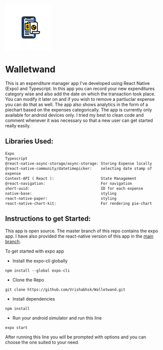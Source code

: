 <img src="https://github.com/Vrishabhsk/Walletwand/blob/master/assets/adaptive-icon.png" width=150 /> 

# Walletwand
This is an expenditure manager app I've developed using React Native (Expo) and Typescript. In this app you can record your new expenditures category wise and also
add the date on which the transaction took place. You can modify it later on and if you wish to remove a partiuclar expense you can do that as well. The app also shows analytics in the form of a piechart
based on the expenses categorically. The app is currently only available for android devices only. I tried my best to clean code and comment whenever it was necessary so that a new user can get started really easily.

## Libraries Used:
```
Expo
Typescript
@react-native-async-storage/async-storage: Storing Expense locally
@react-native-community/datetimepicker:    selecting date stamp of expense
Context-API ( React ):                     State Management
@react-navigation:                         For navigation
short-uuid:                                ID for each expense
native-base:                               styling
react-native-paper:                        styling
react-native-chart-kit:                    For rendering pie-chart
```

## Instructions to get Started:
This app is open source. The master branch of this repo contains the expo app. I have also provided the react-native
version of this app in the [main branch](https://github.com/Vrishabhsk/Walletwand/tree/main).

To get started with expo app
- Install the expo-cli globally
```
npm install --global expo-cli
```
- Clone the Repo
```
git clone https://github.com/Vrishabhsk/Walletwand.git
```
- Install dependencies
```
npm install
```
- Run your android simulator and run this line
```
expo start
```
After running this line you will be prompted with options and you can choose the one suited to your need.
